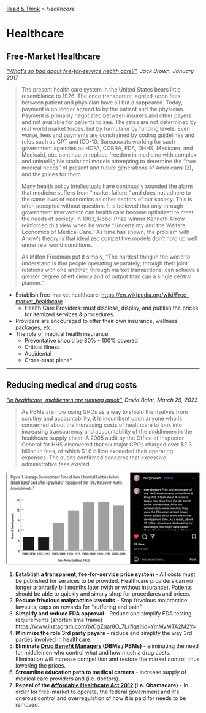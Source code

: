 [Read & Think](/README.md) > *Healthcare*

# Healthcare

## Free-Market Healthcare
<cite>["What’s so bad about fee-for-service health care?"](https://thecannononline.com/whats-so-bad-about-fee-for-service-health-care/?utm_campaign=The%20Daily%20Cannon&utm_medium=email&_hsmi=201823420&_hsenc=p2ANqtz--0uhBePQ8lzF_ZpKYrWuEhU1z_0IXNO63yzuM6US57rZILvvGUBp0amZaUNHzOh10bT5pe3XmqLjqtx6zouTg100oiHw&utm_content=201823420), Jack Brown, January 2017</cite>
> The present health care system in the United States bears little resemblance to 1926. The once transparent, agreed-upon fees between patient and physician have all but disappeared. Today, payment is no longer agreed to by the patient and the physician. Payment is primarily negotiated between insurers and other payers and not available for patients to see. The rates are not determined by real world market forces, but by formula or by funding levels. Even worse, fees and payments are constrained by coding guidelines and rules such as CPT and ICD-10. Bureaucrats working for such government agencies as HCFA, COBRA, FDA, DHHS, Medicare, and Medicaid, etc. continue to replace freedom in medicine with complex and unintelligible statistical models attempting to determine the “true medical needs” of present and future generations of Americans (2), and the prices for them.
>
> Many health policy intellectuals have continually sounded the alarm that medicine suffers from “market failure,” and does not adhere to the same laws of economics as other sectors of our society. This is often accepted without question. It is believed that only through government intervention can health care become optimized to meet the needs of society. In 1963, Nobel Prize winner Kenneth Arrow reinforced this view when he wrote “Uncertainty and the Welfare Economics of Medical Care.” As time has shown, the problem with Arrow’s theory is that idealized competitive models don’t hold up well under real world conditions.
>
> As Milton Friedman put it simply, “The hardest thing in the world to understand is that people operating separately, through their joint relations with one another, through market transactions, can achieve a greater degree of efficiency and of output than can a single central planner.”


* Establish free-market healthcare: https://en.wikipedia.org/wiki/Free-market_healthcare
    * Health Care Providers: must disclose, display, and publish the prices for itemized services & procedures.
* Providers are encouraged to offer their own insurance, wellness packages, etc.
* The role of medical health insurance:
    * Preventative should be 80% - 100% covered
    * Critical Illness
    * Accidental
    * Cross-state plans*

***
## Reducing medical and drug costs

<cite>["In healthcare, middlemen are running amok"](https://thecannononline.com/in-healthcare-middlemen-are-running-amok/?utm_campaign=The%20Daily%20Cannon&utm_medium=email&_hsmi=252466671&_hsenc=p2ANqtz-9ANEuspMQX3CaH-oOviaYh2bGzBlpV2onpLqFE-vCIZiy-z52lPjRz61spK2fx5ecnKBocdhTP8B8vvk5nz2xzz3GeRw&utm_content=252466671&utm_source=hs_email), David Balat, March 29, 2023</cite>
>As PBMs are now using GPOs as a way to shield themselves from scrutiny and accountability, it is incumbent upon anyone who is concerned about the increasing costs of healthcare to look into increasing transparency and accountability of the middlemen in the healthcare supply chain. A 2005 audit by the Office of Inspector General for HHS discovered that six major GPOs charged over $2.3 billion in fees, of which $1.6 billion exceeded their operating expenses. The audits confirmed concerns that excessive administrative fees existed.

![image](media/fda-approval.png)
1. **Establish a transparent, fee-for-service price system** - All costs must be published for services to be provided. Healthcare providers can no longer arbitrarily bill months later (with or without insurance). Patients should be able to quickly and simply shop for procedures and prices.
2. **Reduce frivolous malpractice lawsuits** - Stop frivolous malpractice lawsuits, caps on rewards for “suffering and pain”
3. **Simplify and reduce FDA approval** - Reduce and simplify FDA testing requirements (shorten time frame) https://www.instagram.com/p/CgZqar8O_7L/?igshid=YmMyMTA2M2Y= 
4. **Minimize the role 3rd party payers** - reduce and simplify the way 3rd parties involved in healthcare.
5. **Eliminate [Drug Benefit Managers](https://en.wikipedia.org/wiki/Pharmacy_benefit_management) (DBMs / PBMs)** - eliminating the need for middlemen who control what and how much a drug costs. Elimination will increase competition and restore the market control, thus lowering the prices.
6. **Streamline education path to medical careers** - increase supply of medical care providers and (i.e. doctors).
7. **Repeal of the [Affordable Healthcare Act 2012](https://en.wikipedia.org/wiki/Affordable_Care_Act) (i.e. Obamacare)** - In order for free-market to operate, the federal government and it's onerous control and overregulation of how it is paid for needs to be removed.
